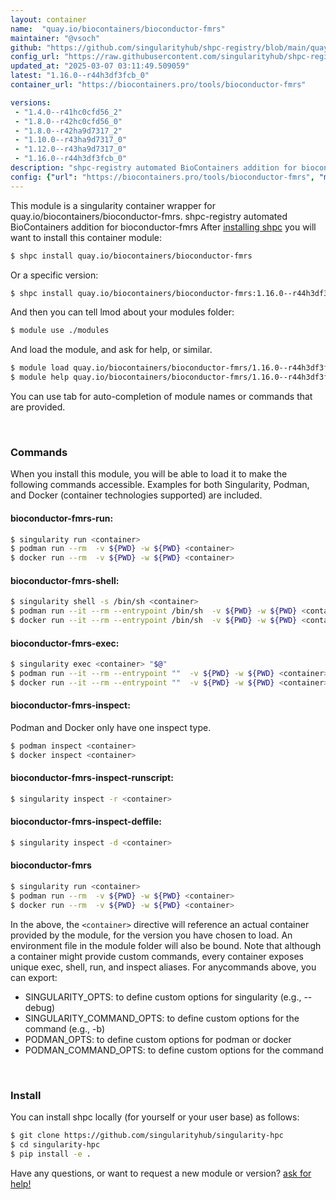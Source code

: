 ```yaml
---
layout: container
name:  "quay.io/biocontainers/bioconductor-fmrs"
maintainer: "@vsoch"
github: "https://github.com/singularityhub/shpc-registry/blob/main/quay.io/biocontainers/bioconductor-fmrs/container.yaml"
config_url: "https://raw.githubusercontent.com/singularityhub/shpc-registry/main/quay.io/biocontainers/bioconductor-fmrs/container.yaml"
updated_at: "2025-03-07 03:11:49.509059"
latest: "1.16.0--r44h3df3fcb_0"
container_url: "https://biocontainers.pro/tools/bioconductor-fmrs"

versions:
 - "1.4.0--r41hc0cfd56_2"
 - "1.8.0--r42hc0cfd56_0"
 - "1.8.0--r42ha9d7317_2"
 - "1.10.0--r43ha9d7317_0"
 - "1.12.0--r43ha9d7317_0"
 - "1.16.0--r44h3df3fcb_0"
description: "shpc-registry automated BioContainers addition for bioconductor-fmrs"
config: {"url": "https://biocontainers.pro/tools/bioconductor-fmrs", "maintainer": "@vsoch", "description": "shpc-registry automated BioContainers addition for bioconductor-fmrs", "latest": {"1.16.0--r44h3df3fcb_0": "sha256:b7e3da144b677b5a24a756157e152594f93f046384e18a5a85c68a53ca3149a3"}, "tags": {"1.4.0--r41hc0cfd56_2": "sha256:113a54545b22b3011f6993b95a83a51a0f73be167061f3c58a73bd031e959a43", "1.8.0--r42hc0cfd56_0": "sha256:8eb54bcba1b4d44b4d3c8701195e275cdac45c6188e154040274f0de5182ad0e", "1.8.0--r42ha9d7317_2": "sha256:710036a85c077bb8fba8bcb5db8a20bac4b791a191c8a9298a7a17ec23dd2cd9", "1.10.0--r43ha9d7317_0": "sha256:96d0f0e2ac1e957e59950219009c4caa9c29385b85c94a0ff71adb816936063d", "1.12.0--r43ha9d7317_0": "sha256:ce11e921791b8759494303bc2c347de4df3ea7373ea861388c8189974d82ef33", "1.16.0--r44h3df3fcb_0": "sha256:b7e3da144b677b5a24a756157e152594f93f046384e18a5a85c68a53ca3149a3"}, "docker": "quay.io/biocontainers/bioconductor-fmrs"}
---
```


This module is a singularity container wrapper for quay.io/biocontainers/bioconductor-fmrs.
shpc-registry automated BioContainers addition for bioconductor-fmrs
After [installing shpc](#install) you will want to install this container module:


```bash
$ shpc install quay.io/biocontainers/bioconductor-fmrs
```

Or a specific version:

```bash
$ shpc install quay.io/biocontainers/bioconductor-fmrs:1.16.0--r44h3df3fcb_0
```

And then you can tell lmod about your modules folder:

```bash
$ module use ./modules
```

And load the module, and ask for help, or similar.

```bash
$ module load quay.io/biocontainers/bioconductor-fmrs/1.16.0--r44h3df3fcb_0
$ module help quay.io/biocontainers/bioconductor-fmrs/1.16.0--r44h3df3fcb_0
```

You can use tab for auto-completion of module names or commands that are provided.

<br>

### Commands

When you install this module, you will be able to load it to make the following commands accessible.
Examples for both Singularity, Podman, and Docker (container technologies supported) are included.

#### bioconductor-fmrs-run:

```bash
$ singularity run <container>
$ podman run --rm  -v ${PWD} -w ${PWD} <container>
$ docker run --rm  -v ${PWD} -w ${PWD} <container>
```

#### bioconductor-fmrs-shell:

```bash
$ singularity shell -s /bin/sh <container>
$ podman run --it --rm --entrypoint /bin/sh  -v ${PWD} -w ${PWD} <container>
$ docker run --it --rm --entrypoint /bin/sh  -v ${PWD} -w ${PWD} <container>
```

#### bioconductor-fmrs-exec:

```bash
$ singularity exec <container> "$@"
$ podman run --it --rm --entrypoint ""  -v ${PWD} -w ${PWD} <container> "$@"
$ docker run --it --rm --entrypoint ""  -v ${PWD} -w ${PWD} <container> "$@"
```

#### bioconductor-fmrs-inspect:

Podman and Docker only have one inspect type.

```bash
$ podman inspect <container>
$ docker inspect <container>
```

#### bioconductor-fmrs-inspect-runscript:

```bash
$ singularity inspect -r <container>
```

#### bioconductor-fmrs-inspect-deffile:

```bash
$ singularity inspect -d <container>
```



#### bioconductor-fmrs

```bash
$ singularity run <container>
$ podman run --rm  -v ${PWD} -w ${PWD} <container>
$ docker run --rm  -v ${PWD} -w ${PWD} <container>
```


In the above, the `<container>` directive will reference an actual container provided
by the module, for the version you have chosen to load. An environment file in the
module folder will also be bound. Note that although a container
might provide custom commands, every container exposes unique exec, shell, run, and
inspect aliases. For anycommands above, you can export:

 - SINGULARITY_OPTS: to define custom options for singularity (e.g., --debug)
 - SINGULARITY_COMMAND_OPTS: to define custom options for the command (e.g., -b)
 - PODMAN_OPTS: to define custom options for podman or docker
 - PODMAN_COMMAND_OPTS: to define custom options for the command

<br>

### Install

You can install shpc locally (for yourself or your user base) as follows:

```bash
$ git clone https://github.com/singularityhub/singularity-hpc
$ cd singularity-hpc
$ pip install -e .
```

Have any questions, or want to request a new module or version? [ask for help!](https://github.com/singularityhub/singularity-hpc/issues)